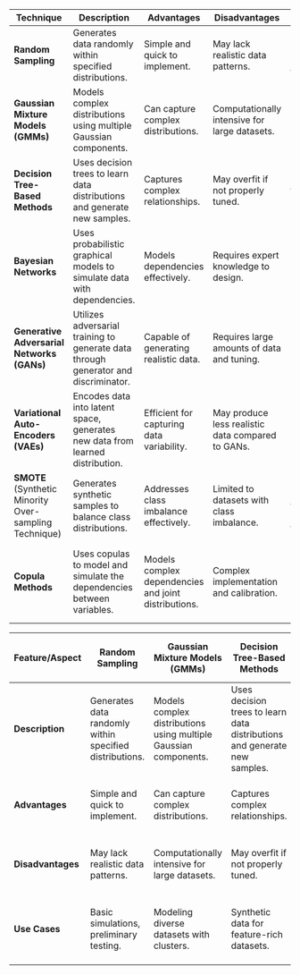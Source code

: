 
| Technique                             | Description                                                     | Advantages                            | Disadvantages                        | Use Cases                                       |
|---------------------------------------|-----------------------------------------------------------------|---------------------------------------|--------------------------------------|-------------------------------------------------|
| **Random Sampling**                   | Generates data randomly within specified distributions.         | Simple and quick to implement.        | May lack realistic data patterns.    | Basic simulations, preliminary testing.         |
| **Gaussian Mixture Models (GMMs)**    | Models complex distributions using multiple Gaussian components.| Can capture complex distributions.    | Computationally intensive for large datasets. | Modeling diverse datasets with clusters.        |
| **Decision Tree-Based Methods**       | Uses decision trees to learn data distributions and generate new samples. | Captures complex relationships.       | May overfit if not properly tuned.   | Synthetic data for feature-rich datasets.       |
| **Bayesian Networks**                 | Uses probabilistic graphical models to simulate data with dependencies. | Models dependencies effectively.      | Requires expert knowledge to design. | Scenarios where understanding dependencies is crucial. |
| **Generative Adversarial Networks (GANs)** | Utilizes adversarial training to generate data through generator and discriminator. | Capable of generating realistic data. | Requires large amounts of data and tuning. | Complex data generation where realism is essential. |
| **Variational Auto-Encoders (VAEs)**  | Encodes data into latent space, generates new data from learned distribution. | Efficient for capturing data variability. | May produce less realistic data compared to GANs. | Data augmentation and anomaly detection.         |
| **SMOTE** (Synthetic Minority Over-sampling Technique) | Generates synthetic samples to balance class distributions.    | Addresses class imbalance effectively. | Limited to datasets with class imbalance. | Enhancing class diversity for classification tasks. |
| **Copula Methods**                    | Uses copulas to model and simulate the dependencies between variables. | Models complex dependencies and joint distributions. | Complex implementation and calibration. | Financial modeling, risk management, and correlated data simulation. |



| Feature/Aspect                          | Random Sampling                                          | Gaussian Mixture Models (GMMs)                             | Decision Tree-Based Methods                                 | Bayesian Networks                                         | Generative Adversarial Networks (GANs)                 | Variational Auto-Encoders (VAEs)                      | SMOTE                                                   | Copula Methods                                         |
|-----------------------------------------|---------------------------------------------------------|-----------------------------------------------------------|-----------------------------------------------------------|---------------------------------------------------------|---------------------------------------------------------|-------------------------------------------------------|--------------------------------------------------------|--------------------------------------------------------|
| **Description**                         | Generates data randomly within specified distributions.  | Models complex distributions using multiple Gaussian components. | Uses decision trees to learn data distributions and generate new samples. | Uses probabilistic graphical models to simulate data with dependencies. | Utilizes adversarial training to generate data through generator and discriminator. | Encodes data into latent space, generates new data from learned distribution. | Generates synthetic samples to balance class distributions. | Uses copulas to model and simulate the dependencies between variables. |
| **Advantages**                          | Simple and quick to implement.                           | Can capture complex distributions.                         | Captures complex relationships.                             | Models dependencies effectively.                           | Capable of generating realistic data.                   | Efficient for capturing data variability.             | Addresses class imbalance effectively.                 | Models complex dependencies and joint distributions.   |
| **Disadvantages**                       | May lack realistic data patterns.                        | Computationally intensive for large datasets.              | May overfit if not properly tuned.                          | Requires expert knowledge to design.                      | Requires large amounts of data and tuning.              | May produce less realistic data compared to GANs.     | Limited to datasets with class imbalance.              | Complex implementation and calibration.                |
| **Use Cases**                           | Basic simulations, preliminary testing.                  | Modeling diverse datasets with clusters.                    | Synthetic data for feature-rich datasets.                  | Scenarios where understanding dependencies is crucial.     | Complex data generation where realism is essential.     | Data augmentation and anomaly detection.               | Enhancing class diversity for classification tasks.    | Financial modeling, risk management, and correlated data simulation. |